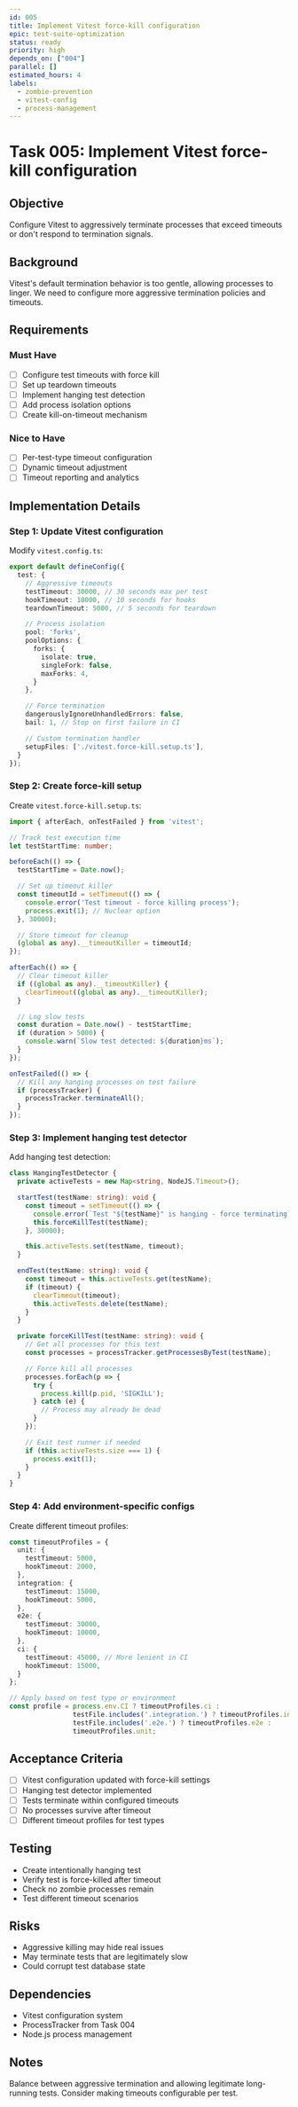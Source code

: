 ```yaml
---
id: 005
title: Implement Vitest force-kill configuration
epic: test-suite-optimization
status: ready
priority: high
depends_on: ["004"]
parallel: []
estimated_hours: 4
labels:
  - zombie-prevention
  - vitest-config
  - process-management
---
```


# Task 005: Implement Vitest force-kill configuration

## Objective

Configure Vitest to aggressively terminate processes that exceed timeouts or don't respond to termination signals.

## Background

Vitest's default termination behavior is too gentle, allowing processes to linger. We need to configure more aggressive termination policies and timeouts.

## Requirements

### Must Have
- [ ] Configure test timeouts with force kill
- [ ] Set up teardown timeouts
- [ ] Implement hanging test detection
- [ ] Add process isolation options
- [ ] Create kill-on-timeout mechanism

### Nice to Have
- [ ] Per-test-type timeout configuration
- [ ] Dynamic timeout adjustment
- [ ] Timeout reporting and analytics

## Implementation Details

### Step 1: Update Vitest configuration
Modify `vitest.config.ts`:
```typescript
export default defineConfig({
  test: {
    // Aggressive timeouts
    testTimeout: 30000, // 30 seconds max per test
    hookTimeout: 10000, // 10 seconds for hooks
    teardownTimeout: 5000, // 5 seconds for teardown

    // Process isolation
    pool: 'forks',
    poolOptions: {
      forks: {
        isolate: true,
        singleFork: false,
        maxForks: 4,
      }
    },

    // Force termination
    dangerouslyIgnoreUnhandledErrors: false,
    bail: 1, // Stop on first failure in CI

    // Custom termination handler
    setupFiles: ['./vitest.force-kill.setup.ts'],
  }
});
```

### Step 2: Create force-kill setup
Create `vitest.force-kill.setup.ts`:
```typescript
import { afterEach, onTestFailed } from 'vitest';

// Track test execution time
let testStartTime: number;

beforeEach(() => {
  testStartTime = Date.now();

  // Set up timeout killer
  const timeoutId = setTimeout(() => {
    console.error('Test timeout - force killing process');
    process.exit(1); // Nuclear option
  }, 30000);

  // Store timeout for cleanup
  (global as any).__timeoutKiller = timeoutId;
});

afterEach(() => {
  // Clear timeout killer
  if ((global as any).__timeoutKiller) {
    clearTimeout((global as any).__timeoutKiller);
  }

  // Log slow tests
  const duration = Date.now() - testStartTime;
  if (duration > 5000) {
    console.warn(`Slow test detected: ${duration}ms`);
  }
});

onTestFailed(() => {
  // Kill any hanging processes on test failure
  if (processTracker) {
    processTracker.terminateAll();
  }
});
```

### Step 3: Implement hanging test detector
Add hanging test detection:
```typescript
class HangingTestDetector {
  private activeTests = new Map<string, NodeJS.Timeout>();

  startTest(testName: string): void {
    const timeout = setTimeout(() => {
      console.error(`Test "${testName}" is hanging - force terminating`);
      this.forceKillTest(testName);
    }, 30000);

    this.activeTests.set(testName, timeout);
  }

  endTest(testName: string): void {
    const timeout = this.activeTests.get(testName);
    if (timeout) {
      clearTimeout(timeout);
      this.activeTests.delete(testName);
    }
  }

  private forceKillTest(testName: string): void {
    // Get all processes for this test
    const processes = processTracker.getProcessesByTest(testName);

    // Force kill all processes
    processes.forEach(p => {
      try {
        process.kill(p.pid, 'SIGKILL');
      } catch (e) {
        // Process may already be dead
      }
    });

    // Exit test runner if needed
    if (this.activeTests.size === 1) {
      process.exit(1);
    }
  }
}
```

### Step 4: Add environment-specific configs
Create different timeout profiles:
```typescript
const timeoutProfiles = {
  unit: {
    testTimeout: 5000,
    hookTimeout: 2000,
  },
  integration: {
    testTimeout: 15000,
    hookTimeout: 5000,
  },
  e2e: {
    testTimeout: 30000,
    hookTimeout: 10000,
  },
  ci: {
    testTimeout: 45000, // More lenient in CI
    hookTimeout: 15000,
  }
};

// Apply based on test type or environment
const profile = process.env.CI ? timeoutProfiles.ci :
                testFile.includes('.integration.') ? timeoutProfiles.integration :
                testFile.includes('.e2e.') ? timeoutProfiles.e2e :
                timeoutProfiles.unit;
```

## Acceptance Criteria

- [ ] Vitest configuration updated with force-kill settings
- [ ] Hanging test detector implemented
- [ ] Tests terminate within configured timeouts
- [ ] No processes survive after timeout
- [ ] Different timeout profiles for test types

## Testing

- Create intentionally hanging test
- Verify test is force-killed after timeout
- Check no zombie processes remain
- Test different timeout scenarios

## Risks

- Aggressive killing may hide real issues
- May terminate tests that are legitimately slow
- Could corrupt test database state

## Dependencies

- Vitest configuration system
- ProcessTracker from Task 004
- Node.js process management

## Notes

Balance between aggressive termination and allowing legitimate long-running tests. Consider making timeouts configurable per test.